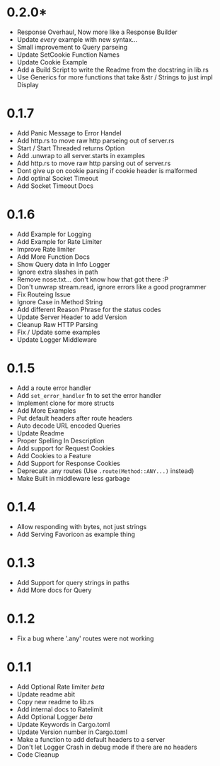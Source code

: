 # 0.2.0*
- Response Overhaul, Now more like a Response Builder
- Update *every* example with new syntax...
- Small improvement to Query parseing
- Update SetCookie Function Names
- Update Cookie Example
- Add a Build Script to write the Readme from the docstring in lib.rs
- Use Generics for more functions that take &str / Strings to just impl Display

# 0.1.7
- Add Panic Message to Error Handel
- Add http.rs to move raw http parseing out of server.rs
- Start / Start Threaded returns Option
- Add .unwrap to all server.starts in examples
- Add http.rs to move raw http parsing out of server.rs
- Dont give up on cookie parsing if cookie header is malformed
- Add optinal Socket Timeout
- Add Socket Timeout Docs

# 0.1.6
- Add Example for Logging
- Add Example for Rate Limiter
- Improve Rate limiter
- Add More Function Docs
- Show Query data in Info Logger
- Ignore extra slashes in path
- Remove nose.txt... don't know how that got there :P
- Don't unwrap stream.read, ignore errors like a good programmer
- Fix Routeing Issue
- Ignore Case in Method String
- Add different Reason Phrase for the status codes
- Update Server Header to add Version
- Cleanup Raw HTTP Parsing
- Fix / Update some examples
- Update Logger Middleware

# 0.1.5
- Add a route error handler
- Add `set_error_handler` fn to set the error handler
- Implement clone for more structs
- Add More Examples
- Put default headers after route headers
- Auto decode URL encoded Queries
- Update Readme
- Proper Spelling In Description
- Add support for Request Cookies
- Add Cookies to a Feature
- Add Support for Response Cookies
- Deprecate .any routes (Use `.route(Method::ANY...)` instead)
- Make Built in middleware less garbage


# 0.1.4
- Allow responding with bytes, not just strings
- Add Serving Favoricon as example thing

# 0.1.3
- Add Support for query strings in paths
- Add More docs for Query

# 0.1.2
- Fix a bug where '.any' routes were not working

# 0.1.1
- Add Optional Rate limiter *beta*
- Update readme abit
- Copy new readme to lib.rs
- Add internal docs to Ratelimit
- Add Optional Logger *beta*
- Update Keywords in Cargo.toml
- Update Version number in Cargo.toml
- Make a function to add default headers to a server
- Don't let Logger Crash in debug mode if there are no headers
- Code Cleanup
